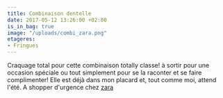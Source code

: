 ```yaml
---
title: Combinaison dentelle
date: 2017-05-12 13:26:00 +02:00
is_in_bag: true
image: "/uploads/combi_zara.png"
etageres:
- Fringues
---
```


Craquage total pour cette combinaison totally classe! à sortir pour une occasion spéciale ou tout simplement pour se la raconter et se faire complimenter! Elle est déjà dans mon placard et, tout comme moi, attend l'été. A shopper d'urgence chez [zara](https://www.zara.com/fr/fr/femme/combinaisons/combinaison-en-dentelle-assortie-c399001p4298230.html)